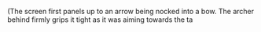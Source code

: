 (The screen first panels up to an arrow being nocked into a bow. The archer behind firmly grips it tight as it was aiming towards the ta